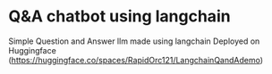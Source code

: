 # Q&A chatbot using langchain
 Simple Question and Answer llm made using langchain
 Deployed on Huggingface (https://huggingface.co/spaces/RapidOrc121/LangchainQandAdemo)